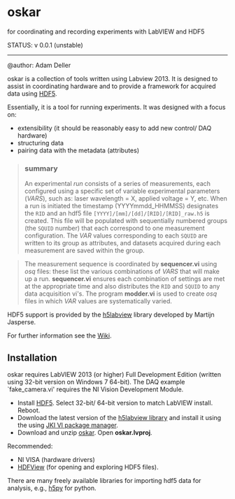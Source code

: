 oskar
=======
for coordinating and recording experiments with LabVIEW and HDF5

STATUS: v 0.0.1 (unstable)
****

@author: Adam Deller

oskar is a collection of tools written using Labview 2013. It is designed to assist in coordinating
hardware and to provide a framework for acquired data using [HDF5](https://www.hdfgroup.org/why_hdf/ "https://www.hdfgroup.org/why_hdf/").  

Essentially, it is a tool for running experiments. It was designed with a focus on: 

 - extensibility (it should be reasonably easy to add new control/ DAQ hardware)
 - structuring data
 - pairing data with the metadata (attributes)

>### summary
>An experimental *run* consists of a series of measurements, each configured using a specific set of variable experimental parameters (*VARS*), such as: laser wavelength = X, applied voltage = Y, etc.  When a run is initiated the timestamp (YYYYmmdd_HHMMSS) designates the `RID` and an hdf5 file `[YYYY]/[mm]/[dd]/[RID]/[RID]_raw.h5` is created.  This file will be populated with sequentially numbered groups (the `SQUID` number) that each correspond to one measurement configuration. The *VAR* values corresponding to each `SQUID` are written to its group as attributes, and datasets acquired during each measurement are saved within the group.

> The measurement sequence is coordinated by **sequencer.vi** using *osq* files: these list the various combinations of *VARS* that will make up a run.  **sequencer.vi** ensures each combination of settings are met at the appropriate time and also distributes the `RID` and `SQUID` to any data acquisition vi's.  The program **modder.vi** is used to create *osq* files in which *VAR* values are systematically varied.

HDF5 support is provided by the [h5labview](http://h5labview.sourceforge.net/) library developed by Martijn Jasperse.

For further information see the [Wiki](https://github.com/PositroniumSpectroscopy/oskar/wiki "Wiki").

## Installation

oskar requires LabVIEW 2013 (or higher) Full Development Edition (written using 32-bit version
 on Windows 7 64-bit).  The DAQ example `fake\_camera.vi' requires the NI Vision Development Module.

- Install [HDF5](https://www.hdfgroup.org/HDF5/release/obtain5.html). Select 32-bit/ 64-bit version to match LabVIEW install. Reboot.
- Download the latest version of the [h5labview library](http://h5labview.sourceforge.net/) and install it using the using [JKI VI package manager](http://vipm.jki.net/). 
- Download and unzip [oskar](https://github.com/PositroniumSpectroscopy/oskar). Open **oskar.lvproj**.

Recommended:

 - NI VISA (hardware drivers)
 - [HDFView](https://www.hdfgroup.org/products/java/hdfview/) (for opening and exploring HDF5 files).

There are many freely available libraries for importing hdf5 data for analysis, e.g., [h5py](http://www.h5py.org/) for python.
